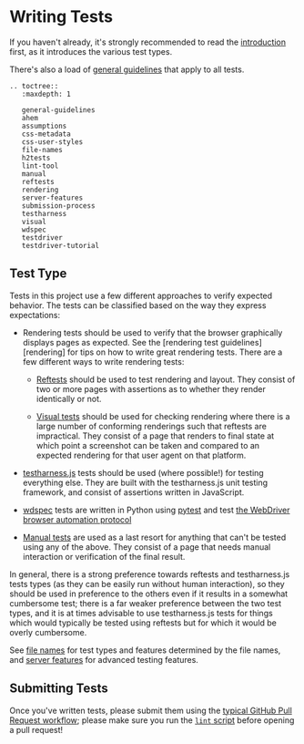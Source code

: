 # Writing Tests

If you haven't already, it's strongly recommended to read
the [introduction](../introduction) first, as it introduces the various test types.

There's also a load of [general guidelines](general-guidelines) that apply to all tests.

```eval_rst
.. toctree::
   :maxdepth: 1

   general-guidelines
   ahem
   assumptions
   css-metadata
   css-user-styles
   file-names
   h2tests
   lint-tool
   manual
   reftests
   rendering
   server-features
   submission-process
   testharness
   visual
   wdspec
   testdriver
   testdriver-tutorial
```

## Test Type

Tests in this project use a few different approaches to verify expected
behavior. The tests can be classified based on the way they express
expectations:

* Rendering tests should be used to verify that the browser graphically
  displays pages as expected. See the [rendering test guidelines][rendering]
  for tips on how to write great rendering tests. There are a few different
  ways to write rendering tests:

  * [Reftests](reftests) should be used to test rendering and layout. They
    consist of two or more pages with assertions as to whether they render
    identically or not.

  * [Visual tests](visual) should be used for checking rendering where there is
    a large number of conforming renderings such that reftests are impractical.
    They consist of a page that renders to final state at which point a
    screenshot can be taken and compared to an expected rendering for that user
    agent on that platform.

* [testharness.js](testharness) tests should be used (where possible!) for
  testing everything else. They are built with the testharness.js unit testing
  framework, and consist of assertions written in JavaScript.

* [wdspec](wdspec) tests are written in Python using
  [pytest](https://docs.pytest.org/en/latest/) and test [the WebDriver browser
  automation protocol](https://w3c.github.io/webdriver/)

* [Manual tests](manual) are used as a last resort for anything that can't be
  tested using any of the above. They consist of a page that needs manual
  interaction or verification of the final result.

In general, there is a strong preference towards reftests and testharness.js
tests types (as they can be easily run without human interaction), so they
should be used in preference to the others even if it results in a
somewhat cumbersome test; there is a far weaker preference between the
two test types, and it is at times advisable to use testharness.js tests
for things which would typically be tested using reftests but for
which it would be overly cumbersome.

See [file names](file-names) for test types and features determined by the file names,
and [server features](server-features) for advanced testing features.

## Submitting Tests

Once you've written tests, please submit them using
the [typical GitHub Pull Request workflow](submission-process); please
make sure you run the [`lint` script](lint-tool) before opening a pull request!
